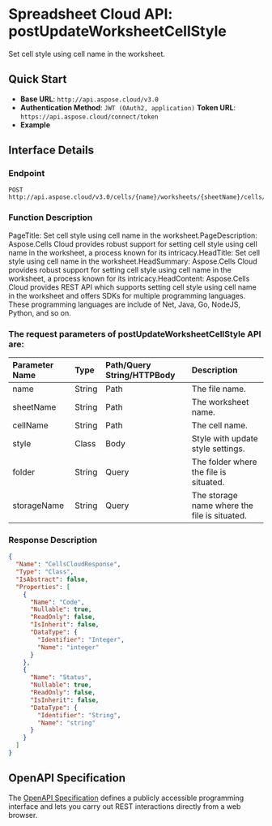 
# **Spreadsheet Cloud API: postUpdateWorksheetCellStyle**

Set cell style using cell name in the worksheet. 


## **Quick Start**

- **Base URL**: `http://api.aspose.cloud/v3.0`
- **Authentication Method**: `JWT (OAuth2, application)`  **Token URL**: `https://api.aspose.cloud/connect/token`
- **Example** 

## **Interface Details**

### **Endpoint** 

```
POST http://api.aspose.cloud/v3.0/cells/{name}/worksheets/{sheetName}/cells/{cellName}/style
```
### **Function Description**
PageTitle: Set cell style using cell name in the worksheet.PageDescription: Aspose.Cells Cloud provides robust support for setting cell style using cell name in the worksheet, a process known for its intricacy.HeadTitle: Set cell style using cell name in the worksheet.HeadSummary: Aspose.Cells Cloud provides robust support for setting cell style using cell name in the worksheet, a process known for its intricacy.HeadContent: Aspose.Cells Cloud provides REST API which supports setting cell style using cell name in the worksheet and offers SDKs for multiple programming languages. These programming languages are include of Net, Java, Go, NodeJS, Python, and so on.

### The request parameters of **postUpdateWorksheetCellStyle** API are: 

| Parameter Name | Type | Path/Query String/HTTPBody | Description | 
| :- | :- | :- |:- | 
|name|String|Path|The file name.|
|sheetName|String|Path|The worksheet name.|
|cellName|String|Path|The cell name.|
|style|Class|Body|Style with update style settings.|
|folder|String|Query|The folder where the file is situated.|
|storageName|String|Query|The storage name where the file is situated.|

### **Response Description**
```json
{
  "Name": "CellsCloudResponse",
  "Type": "Class",
  "IsAbstract": false,
  "Properties": [
    {
      "Name": "Code",
      "Nullable": true,
      "ReadOnly": false,
      "IsInherit": false,
      "DataType": {
        "Identifier": "Integer",
        "Name": "integer"
      }
    },
    {
      "Name": "Status",
      "Nullable": true,
      "ReadOnly": false,
      "IsInherit": false,
      "DataType": {
        "Identifier": "String",
        "Name": "string"
      }
    }
  ]
}
```


## OpenAPI Specification

The [OpenAPI Specification](https://reference.aspose.cloud/cells/#/CellsController/PostUpdateWorksheetCellStyle) defines a publicly accessible programming interface and lets you carry out REST interactions directly from a web browser.
